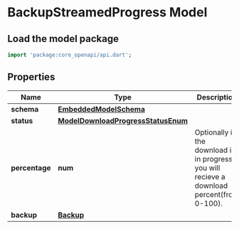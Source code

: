 # BackupStreamedProgress Model

## Load the model package
```dart
import 'package:core_openapi/api.dart';
```

## Properties
Name | Type | Description | Notes
------------ | ------------- | ------------- | -------------
**schema** | [**EmbeddedModelSchema**](EmbeddedModelSchema) |  | [optional] 
**status** | [**ModelDownloadProgressStatusEnum**](ModelDownloadProgressStatusEnum) |  | [optional] 
**percentage** | **num** | Optionally if the download is in progress you will recieve a download percent(from 0-100). | [optional] 
**backup** | [**Backup**](Backup) |  | [optional] 




